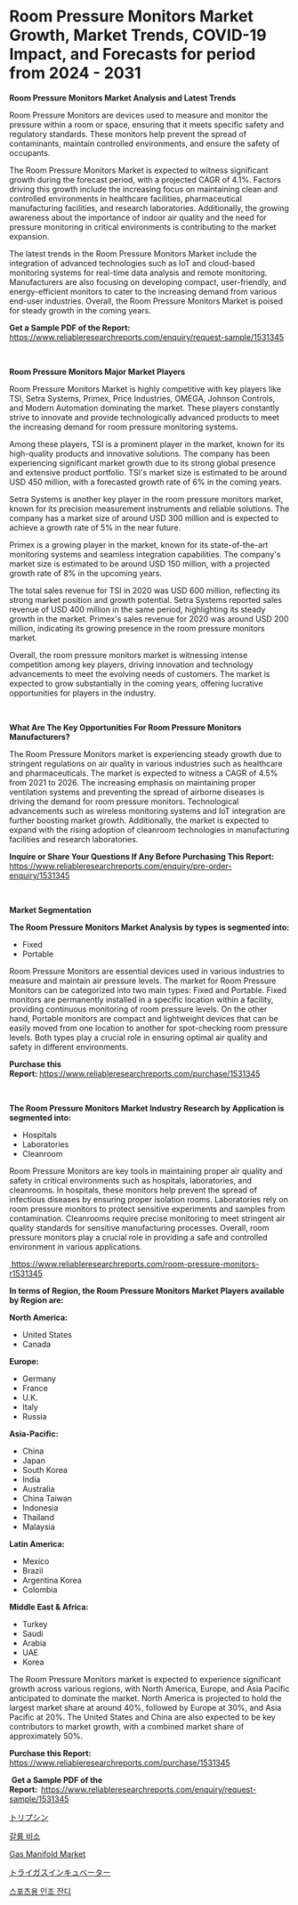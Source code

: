 <p><h1>Room Pressure Monitors Market Growth, Market Trends, COVID-19 Impact, and Forecasts for period from 2024 - 2031</h1></p><p><strong>Room Pressure Monitors Market Analysis and Latest Trends</strong></p>
<p><p>Room Pressure Monitors are devices used to measure and monitor the pressure within a room or space, ensuring that it meets specific safety and regulatory standards. These monitors help prevent the spread of contaminants, maintain controlled environments, and ensure the safety of occupants.</p><p>The Room Pressure Monitors Market is expected to witness significant growth during the forecast period, with a projected CAGR of 4.1%. Factors driving this growth include the increasing focus on maintaining clean and controlled environments in healthcare facilities, pharmaceutical manufacturing facilities, and research laboratories. Additionally, the growing awareness about the importance of indoor air quality and the need for pressure monitoring in critical environments is contributing to the market expansion.</p><p>The latest trends in the Room Pressure Monitors Market include the integration of advanced technologies such as IoT and cloud-based monitoring systems for real-time data analysis and remote monitoring. Manufacturers are also focusing on developing compact, user-friendly, and energy-efficient monitors to cater to the increasing demand from various end-user industries. Overall, the Room Pressure Monitors Market is poised for steady growth in the coming years.</p></p>
<p><strong>Get a Sample PDF of the Report:&nbsp;</strong> <a href="https://www.reliableresearchreports.com/enquiry/request-sample/1531345">https://www.reliableresearchreports.com/enquiry/request-sample/1531345</a></p>
<p>&nbsp;</p>
<p><strong>Room Pressure Monitors Major Market Players</strong></p>
<p><p>Room Pressure Monitors Market is highly competitive with key players like TSI, Setra Systems, Primex, Price Industries, OMEGA, Johnson Controls, and Modern Automation dominating the market. These players constantly strive to innovate and provide technologically advanced products to meet the increasing demand for room pressure monitoring systems.</p><p>Among these players, TSI is a prominent player in the market, known for its high-quality products and innovative solutions. The company has been experiencing significant market growth due to its strong global presence and extensive product portfolio. TSI's market size is estimated to be around USD 450 million, with a forecasted growth rate of 6% in the coming years.</p><p>Setra Systems is another key player in the room pressure monitors market, known for its precision measurement instruments and reliable solutions. The company has a market size of around USD 300 million and is expected to achieve a growth rate of 5% in the near future.</p><p>Primex is a growing player in the market, known for its state-of-the-art monitoring systems and seamless integration capabilities. The company's market size is estimated to be around USD 150 million, with a projected growth rate of 8% in the upcoming years.</p><p>The total sales revenue for TSI in 2020 was USD 600 million, reflecting its strong market position and growth potential. Setra Systems reported sales revenue of USD 400 million in the same period, highlighting its steady growth in the market. Primex's sales revenue for 2020 was around USD 200 million, indicating its growing presence in the room pressure monitors market.</p><p>Overall, the room pressure monitors market is witnessing intense competition among key players, driving innovation and technology advancements to meet the evolving needs of customers. The market is expected to grow substantially in the coming years, offering lucrative opportunities for players in the industry.</p></p>
<p>&nbsp;</p>
<p><strong>What Are The Key Opportunities For Room Pressure Monitors Manufacturers?</strong></p>
<p><p>The Room Pressure Monitors market is experiencing steady growth due to stringent regulations on air quality in various industries such as healthcare and pharmaceuticals. The market is expected to witness a CAGR of 4.5% from 2021 to 2026. The increasing emphasis on maintaining proper ventilation systems and preventing the spread of airborne diseases is driving the demand for room pressure monitors. Technological advancements such as wireless monitoring systems and IoT integration are further boosting market growth. Additionally, the market is expected to expand with the rising adoption of cleanroom technologies in manufacturing facilities and research laboratories.</p></p>
<p><strong>Inquire or Share Your Questions If Any Before Purchasing This Report:</strong> <a href="https://www.reliableresearchreports.com/enquiry/pre-order-enquiry/1531345">https://www.reliableresearchreports.com/enquiry/pre-order-enquiry/1531345</a></p>
<p>&nbsp;</p>
<p><strong>Market Segmentation</strong></p>
<p><strong>The Room Pressure Monitors Market Analysis by types is segmented into:</strong></p>
<p><ul><li>Fixed</li><li>Portable</li></ul></p>
<p><p>Room Pressure Monitors are essential devices used in various industries to measure and maintain air pressure levels. The market for Room Pressure Monitors can be categorized into two main types: Fixed and Portable. Fixed monitors are permanently installed in a specific location within a facility, providing continuous monitoring of room pressure levels. On the other hand, Portable monitors are compact and lightweight devices that can be easily moved from one location to another for spot-checking room pressure levels. Both types play a crucial role in ensuring optimal air quality and safety in different environments.</p></p>
<p><strong>Purchase this Report:&nbsp;</strong><a href="https://www.reliableresearchreports.com/purchase/1531345">https://www.reliableresearchreports.com/purchase/1531345</a></p>
<p>&nbsp;</p>
<p><strong>The Room Pressure Monitors Market Industry Research by Application is segmented into:</strong></p>
<p><ul><li>Hospitals</li><li>Laboratories</li><li>Cleanroom</li></ul></p>
<p><p>Room Pressure Monitors are key tools in maintaining proper air quality and safety in critical environments such as hospitals, laboratories, and cleanrooms. In hospitals, these monitors help prevent the spread of infectious diseases by ensuring proper isolation rooms. Laboratories rely on room pressure monitors to protect sensitive experiments and samples from contamination. Cleanrooms require precise monitoring to meet stringent air quality standards for sensitive manufacturing processes. Overall, room pressure monitors play a crucial role in providing a safe and controlled environment in various applications.</p></p>
<p><a href="https://www.reliableresearchreports.com/room-pressure-monitors-r1531345">&nbsp;https://www.reliableresearchreports.com/room-pressure-monitors-r1531345</a></p>
<p><strong>In terms of Region, the Room Pressure Monitors Market Players available by Region are:</strong></p>
<p>
    <p> <strong> North America: </strong>
        <ul>
            <li>United States</li>
            <li>Canada</li>
        </ul>
        </p> 
    <p> <strong> Europe: </strong>
        <ul>
            <li>Germany</li>
            <li>France</li>
            <li>U.K.</li>
            <li>Italy</li>
            <li>Russia</li>
        </ul>
        </p> 
    <p> <strong> Asia-Pacific: </strong>
        <ul>
            <li>China</li>
            <li>Japan</li>
            <li>South Korea</li>
            <li>India</li>
            <li>Australia</li>
            <li>China Taiwan</li>
            <li>Indonesia</li>
            <li>Thailand</li>
            <li>Malaysia</li>
        </ul>
        </p> 
    <p> <strong> Latin America: </strong>
        <ul>
            <li>Mexico</li>
            <li>Brazil</li>
            <li>Argentina Korea</li>
            <li>Colombia</li>
        </ul>
        </p> 
    <p> <strong> Middle East & Africa: </strong>
        <ul>
            <li>Turkey</li>
            <li>Saudi</li>
            <li>Arabia</li>
            <li>UAE</li>
            <li>Korea</li>
        </ul>
    </p>
    </p>
<p><p>The Room Pressure Monitors market is expected to experience significant growth across various regions, with North America, Europe, and Asia Pacific anticipated to dominate the market. North America is projected to hold the largest market share at around 40%, followed by Europe at 30%, and Asia Pacific at 20%. The United States and China are also expected to be key contributors to market growth, with a combined market share of approximately 50%.</p></p>
<p><strong>Purchase this Report: </strong><a href="https://www.reliableresearchreports.com/purchase/1531345">https://www.reliableresearchreports.com/purchase/1531345</a></p>
<p>&nbsp;<strong>Get a Sample PDF of the Report:&nbsp;&nbsp;</strong><a href="https://www.reliableresearchreports.com/enquiry/request-sample/1531345">https://www.reliableresearchreports.com/enquiry/request-sample/1531345</a></p>
<p><strong></strong></p>
<p><p><a href="https://medium.com/@peterpatel626/%E3%83%88%E3%83%AA%E3%83%97%E3%82%B7%E3%83%B3%E5%B8%82%E5%A0%B4-2031%E5%B9%B4%E3%81%BE%E3%81%A7%E3%81%AE%E3%83%88%E3%83%AC%E3%83%B3%E3%83%89-%E4%BA%88%E6%B8%AC-%E7%AB%B6%E4%BA%89%E5%88%86%E6%9E%90-a9a6ada1f8ca">トリプシン</a></p><p><a href="https://github.com/TrevorKruvalis5678/Market-Research-Report-List-1/blob/main/822894927055.md">갈륨 비소</a></p><p><a href="https://github.com/zjyglelu/Market-Research-Report-List-2/blob/main/gas-manifold-market.md">Gas Manifold Market</a></p><p><a href="https://github.com/vtbvgl20191192/Market-Research-Report-List-1/blob/main/206409429463.md">トライガスインキュベーター</a></p><p><a href="https://medium.com/@garyauer906782023/%EC%9D%B8%EA%B3%B5-%ED%92%80%EC%9D%B4-%EC%9E%88%EB%8A%94-%EC%8A%A4%ED%8F%AC%EC%B8%A0-%EC%8B%9C%EC%9E%A5-%EA%B7%9C%EB%AA%A8%EB%8A%94-%EA%B8%80%EB%A1%9C%EB%B2%8C-%EC%82%B0%EC%97%85%EC%97%90%EC%84%9C-%EA%B0%80%EC%9E%A5-%EC%A2%8B%EC%9D%80-%EB%A7%88%EC%BC%80%ED%8C%85-%EC%B1%84%EB%84%90%EC%9D%84-%EB%82%98%ED%83%80%EB%82%B8%EB%8B%A4-08f77c87097b">스포츠용 인조 잔디</a></p></p>